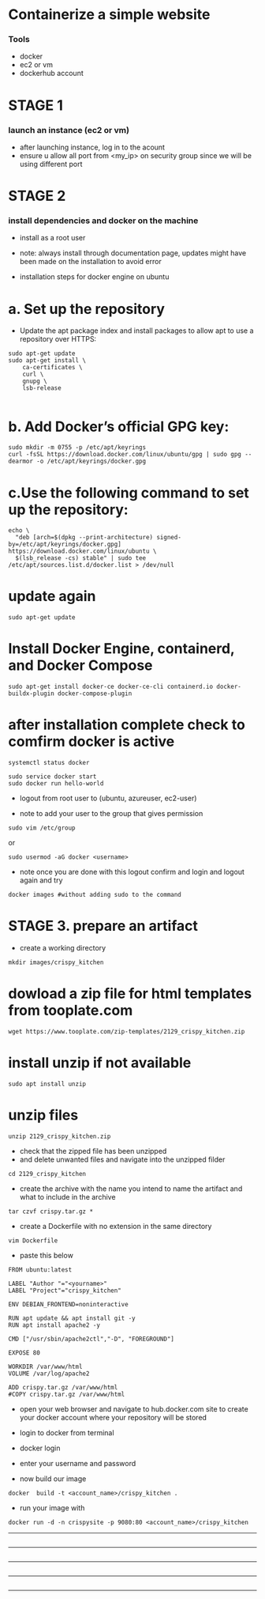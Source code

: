 # Containerize a simple website 
### Tools
- docker
- ec2 or vm
- dockerhub account

# STAGE 1
### launch an instance (ec2 or vm)
- after launching instance, log in to the acount
- ensure u allow all port from <my_ip> on security group since we will be using different port

# STAGE 2
### install dependencies and docker on the machine

- install as a root user

- note: always install through documentation page, updates might have been made on the installation to avoid error

- installation steps for docker engine on ubuntu

# a. Set up the repository
- Update the apt package index and install packages to allow apt to use a repository over HTTPS:


```
sudo apt-get update
sudo apt-get install \
    ca-certificates \
    curl \
    gnupg \
    lsb-release
    
 ```
 

# b. Add Docker’s official GPG key:


```
sudo mkdir -m 0755 -p /etc/apt/keyrings
curl -fsSL https://download.docker.com/linux/ubuntu/gpg | sudo gpg --dearmor -o /etc/apt/keyrings/docker.gpg
```

# c.Use the following command to set up the repository: 

```
echo \
  "deb [arch=$(dpkg --print-architecture) signed-by=/etc/apt/keyrings/docker.gpg] https://download.docker.com/linux/ubuntu \
  $(lsb_release -cs) stable" | sudo tee /etc/apt/sources.list.d/docker.list > /dev/null
```

# update again

```
sudo apt-get update 
```

# Install Docker Engine, containerd, and Docker Compose

```
sudo apt-get install docker-ce docker-ce-cli containerd.io docker-buildx-plugin docker-compose-plugin
```

# after installation complete check to comfirm docker is active

```
systemctl status docker
```

```
sudo service docker start
sudo docker run hello-world
```

- logout from root user to (ubuntu, azureuser, ec2-user)

- note to add your user to the group that gives permission

```
sudo vim /etc/group
```
or

```
sudo usermod -aG docker <username>
```

- note once you are done with this logout confirm and login and logout again and try

```
docker images #without adding sudo to the command 
```

# STAGE 3. prepare an artifact
- create a working directory

```
mkdir images/crispy_kitchen
```

# dowload a zip file for html templates from tooplate.com

```
wget https://www.tooplate.com/zip-templates/2129_crispy_kitchen.zip
```

# install unzip if not available

```
sudo apt install unzip
```

# unzip files

```
unzip 2129_crispy_kitchen.zip
```

- check that the zipped file has been unzipped
- and delete unwanted files and navigate into the unzipped filder

```
cd 2129_crispy_kitchen 
```

- create the archive with the name you intend to name the artifact and what to include in the archive

```
tar czvf crispy.tar.gz *
```

- create a Dockerfile with no extension in the same directory

```
vim Dockerfile
```

- paste this below

```
FROM ubuntu:latest

LABEL "Author "="<yourname>"
LABEL "Project"="crispy_kitchen"

ENV DEBIAN_FRONTEND=noninteractive

RUN apt update && apt install git -y
RUN apt install apache2 -y

CMD ["/usr/sbin/apache2ctl","-D", "FOREGROUND"]

EXPOSE 80

WORKDIR /var/www/html
VOLUME /var/log/apache2

ADD crispy.tar.gz /var/www/html
#COPY crispy.tar.gz /var/www/html
```

- open your web browser and navigate to hub.docker.com site to create your docker account where your repository will be stored

- login to docker from terminal
- docker login

- enter your username and password

- now build our image

```
docker  build -t <account_name>/crispy_kitchen .
```

- run your image with

`docker run -d -n crispysite -p 9080:80 <account_name>/crispy_kitchen`

***
![]()

***
![]()

***
![]()

***
![]()

***
![]()
